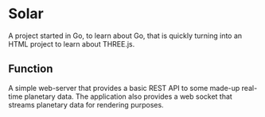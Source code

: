 # Solar

A project started in Go, to learn about Go, that is quickly turning into an HTML project to learn about THREE.js.

## Function

A simple web-server that provides a basic REST API to some made-up real-time planetary data.  The application also provides a web socket that streams planetary data for rendering purposes.

